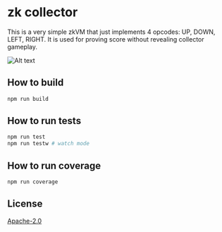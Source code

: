 # zk collector

This is a very simple zkVM that just implements 4 opcodes: UP, DOWN, LEFT, RIGHT. It is used for proving score without revealing collector gameplay.

![Alt text](<Screenshot 2023-11-19 at 5.46.38 AM.png>)

## How to build

```sh
npm run build
```

## How to run tests

```sh
npm run test
npm run testw # watch mode
```

## How to run coverage

```sh
npm run coverage
```

## License

[Apache-2.0](LICENSE)
